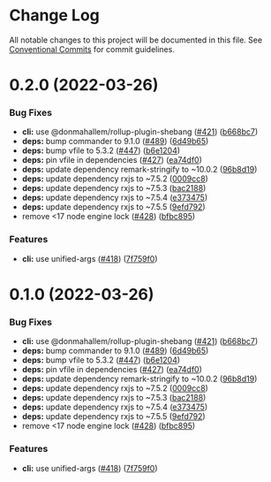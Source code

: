# Change Log

All notable changes to this project will be documented in this file.
See [Conventional Commits](https://conventionalcommits.org) for commit guidelines.

# 0.2.0 (2022-03-26)


### Bug Fixes

* **cli:** use @donmahallem/rollup-plugin-shebang ([#421](https://github.com/liesmich/liesmich/issues/421)) ([b668bc7](https://github.com/liesmich/liesmich/commit/b668bc75bc66d57d89d40bb2caa472d33943d61a))
* **deps:** bump commander to 9.1.0 ([#489](https://github.com/liesmich/liesmich/issues/489)) ([6d49b65](https://github.com/liesmich/liesmich/commit/6d49b65bf4e29eb5dbb509664d1338ca952993c0))
* **deps:** bump vfile to 5.3.2 ([#447](https://github.com/liesmich/liesmich/issues/447)) ([b6e1204](https://github.com/liesmich/liesmich/commit/b6e12041bd9da3e53443d272f6f3f3f4c375f017))
* **deps:** pin vfile in dependencies ([#427](https://github.com/liesmich/liesmich/issues/427)) ([ea74df0](https://github.com/liesmich/liesmich/commit/ea74df0809587f6a806d9eb48a162cce1025ce4d))
* **deps:** update dependency remark-stringify to ~10.0.2 ([96b8d19](https://github.com/liesmich/liesmich/commit/96b8d1977de7e74eff3494f00628e3c526a6b758))
* **deps:** update dependency rxjs to ~7.5.2 ([0009cc8](https://github.com/liesmich/liesmich/commit/0009cc85bfe62fe1f33955bc14ead5e2747ac922))
* **deps:** update dependency rxjs to ~7.5.3 ([bac2188](https://github.com/liesmich/liesmich/commit/bac2188aff6cb83c60eaf12f83223491560fa805))
* **deps:** update dependency rxjs to ~7.5.4 ([e373475](https://github.com/liesmich/liesmich/commit/e3734759f6e3fa526f28110d7d6d0517258be221))
* **deps:** update dependency rxjs to ~7.5.5 ([9efd792](https://github.com/liesmich/liesmich/commit/9efd792f0438668ae52a0cf895643877aeca6d86))
* remove <17 node engine lock ([#428](https://github.com/liesmich/liesmich/issues/428)) ([bfbc895](https://github.com/liesmich/liesmich/commit/bfbc8955143649b2165e6fd1e607585afc3c52ae))


### Features

* **cli:** use unified-args ([#418](https://github.com/liesmich/liesmich/issues/418)) ([7f759f0](https://github.com/liesmich/liesmich/commit/7f759f03a40bb0cd335d862bfdc2ffbc7729fccf))





# 0.1.0 (2022-03-26)


### Bug Fixes

* **cli:** use @donmahallem/rollup-plugin-shebang ([#421](https://github.com/liesmich/liesmich/issues/421)) ([b668bc7](https://github.com/liesmich/liesmich/commit/b668bc75bc66d57d89d40bb2caa472d33943d61a))
* **deps:** bump commander to 9.1.0 ([#489](https://github.com/liesmich/liesmich/issues/489)) ([6d49b65](https://github.com/liesmich/liesmich/commit/6d49b65bf4e29eb5dbb509664d1338ca952993c0))
* **deps:** bump vfile to 5.3.2 ([#447](https://github.com/liesmich/liesmich/issues/447)) ([b6e1204](https://github.com/liesmich/liesmich/commit/b6e12041bd9da3e53443d272f6f3f3f4c375f017))
* **deps:** pin vfile in dependencies ([#427](https://github.com/liesmich/liesmich/issues/427)) ([ea74df0](https://github.com/liesmich/liesmich/commit/ea74df0809587f6a806d9eb48a162cce1025ce4d))
* **deps:** update dependency remark-stringify to ~10.0.2 ([96b8d19](https://github.com/liesmich/liesmich/commit/96b8d1977de7e74eff3494f00628e3c526a6b758))
* **deps:** update dependency rxjs to ~7.5.2 ([0009cc8](https://github.com/liesmich/liesmich/commit/0009cc85bfe62fe1f33955bc14ead5e2747ac922))
* **deps:** update dependency rxjs to ~7.5.3 ([bac2188](https://github.com/liesmich/liesmich/commit/bac2188aff6cb83c60eaf12f83223491560fa805))
* **deps:** update dependency rxjs to ~7.5.4 ([e373475](https://github.com/liesmich/liesmich/commit/e3734759f6e3fa526f28110d7d6d0517258be221))
* **deps:** update dependency rxjs to ~7.5.5 ([9efd792](https://github.com/liesmich/liesmich/commit/9efd792f0438668ae52a0cf895643877aeca6d86))
* remove <17 node engine lock ([#428](https://github.com/liesmich/liesmich/issues/428)) ([bfbc895](https://github.com/liesmich/liesmich/commit/bfbc8955143649b2165e6fd1e607585afc3c52ae))


### Features

* **cli:** use unified-args ([#418](https://github.com/liesmich/liesmich/issues/418)) ([7f759f0](https://github.com/liesmich/liesmich/commit/7f759f03a40bb0cd335d862bfdc2ffbc7729fccf))

